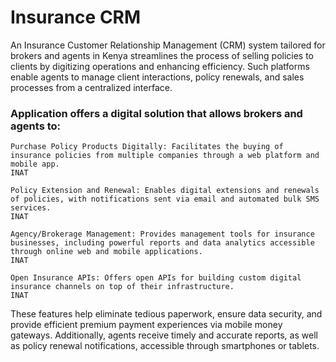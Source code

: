 # Insurance CRM
An Insurance Customer Relationship Management (CRM) system tailored for brokers and agents in Kenya streamlines the process of selling policies to clients by digitizing operations and enhancing efficiency. Such platforms enable agents to manage client interactions, policy renewals, and sales processes from a centralized interface.

### Application offers a digital solution that allows brokers and agents to:
    Purchase Policy Products Digitally: Facilitates the buying of insurance policies from multiple companies through a web platform and mobile app.
    INAT

    Policy Extension and Renewal: Enables digital extensions and renewals of policies, with notifications sent via email and automated bulk SMS services.
    INAT

    Agency/Brokerage Management: Provides management tools for insurance businesses, including powerful reports and data analytics accessible through online web and mobile applications.
    INAT

    Open Insurance APIs: Offers open APIs for building custom digital insurance channels on top of their infrastructure.
    INAT

These features help eliminate tedious paperwork, ensure data security, and provide efficient premium payment experiences via mobile money gateways. Additionally, agents receive timely and accurate reports, as well as policy renewal notifications, accessible through smartphones or tablets.

